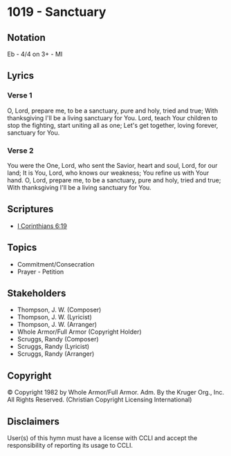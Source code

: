 # 1019 - Sanctuary

## Notation

Eb - 4/4 on 3+ - MI

## Lyrics

### Verse 1

O, Lord, prepare me, to be a sanctuary, pure and holy, tried and true; With thanksgiving I'll be a living sanctuary for You. Lord, teach Your children to stop the fighting, start uniting all as one; Let's get together, loving forever, sanctuary for You.

### Verse 2

You were the One, Lord, who sent the Savior, heart and soul, Lord, for our land; It is You, Lord, who knows our weakness; You refine us with Your hand. O, Lord, prepare me, to be a sanctuary, pure and holy, tried and true; With thanksgiving I'll be a living sanctuary for You.


## Scriptures

- [I Corinthians 6:19](https://www.biblegateway.com/passage/?search=I%20Corinthians%206%3A19)

## Topics

- Commitment/Consecration
- Prayer - Petition

## Stakeholders

- Thompson, J. W. (Composer)
- Thompson, J. W. (Lyricist)
- Thompson, J. W. (Arranger)
- Whole Armor/Full Armor (Copyright Holder)
- Scruggs, Randy (Composer)
- Scruggs, Randy (Lyricist)
- Scruggs, Randy (Arranger)

## Copyright

© Copyright 1982  by Whole Armor/Full Armor. Adm. By the Kruger Org., Inc. All Rights Reserved.
(Christian Copyright Licensing International)

## Disclaimers

User(s) of this hymn must have a license with CCLI and accept the responsibility of reporting its usage to CCLI.

